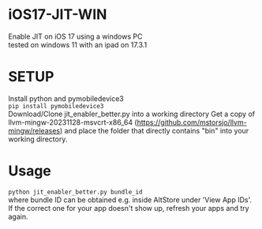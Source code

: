 # iOS17-JIT-WIN
Enable JIT on iOS 17 using a windows PC  
tested on windows 11 with an ipad on 17.3.1
# SETUP
Install python and pymobiledevice3  
`pip install pymobiledevice3`  
Download/Clone jit_enabler_better.py into a working directory
Get a copy of llvm-mingw-20231128-msvcrt-x86_64 (https://github.com/mstorsjo/llvm-mingw/releases) and place the folder that directly contains "bin" into your working directory. 
# Usage
`python jit_enabler_better.py bundle_id`  
where bundle ID can be obtained e.g. inside AltStore under 'View App IDs'. If the correct one for your app doesn't show up, refresh your apps and try again.
